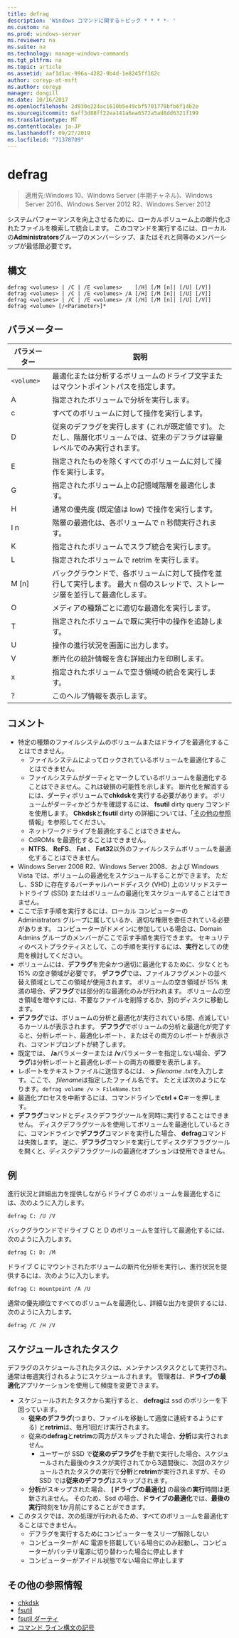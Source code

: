 ```yaml
---
title: defrag
description: 'Windows コマンドに関するトピック * * * *- '
ms.custom: na
ms.prod: windows-server
ms.reviewer: na
ms.suite: na
ms.technology: manage-windows-commands
ms.tgt_pltfrm: na
ms.topic: article
ms.assetid: aaf1d1ac-996a-4282-9b4d-1e8245ff162c
author: coreyp-at-msft
ms.author: coreyp
manager: dongill
ms.date: 10/16/2017
ms.openlocfilehash: 2d930e224ac1610b5e49cbf5701778bfb6f14b2e
ms.sourcegitcommit: 6aff3d88ff22ea141a6ea6572a5ad8dd6321f199
ms.translationtype: MT
ms.contentlocale: ja-JP
ms.lasthandoff: 09/27/2019
ms.locfileid: "71378709"
---
```

# <a name="defrag"></a>defrag

>適用先:Windows 10、Windows Server (半期チャネル)、Windows Server 2016、Windows Server 2012 R2、Windows Server 2012

システムパフォーマンスを向上させるために、ローカルボリューム上の断片化されたファイルを検索して統合します。
このコマンドを実行するには、ローカルの**Administrators**グループのメンバーシップ、またはそれと同等のメンバーシップが最低限必要です。

## <a name="syntax"></a>構文
```
defrag <volumes> | /C | /E <volumes>    [/H] [/M [n]| [/U] [/V]]
defrag <volumes> | /C | /E <volumes> /A [/H] [/M [n]| [/U] [/V]]
defrag <volumes> | /C | /E <volumes> /X [/H] [/M [n]| [/U] [/V]]
defrag <volume> [/<Parameter>]*
```
## <a name="parameters"></a>パラメーター

|パラメーター|説明|
|-------|--------|
|`<volume>`|最適化または分析するボリュームのドライブ文字またはマウントポイントパスを指定します。|
|A|指定されたボリュームで分析を実行します。|
|c|すべてのボリュームに対して操作を実行します。|
|D|従来のデフラグを実行します (これが既定値です)。 ただし、階層化ボリュームでは、従来のデフラグは容量レベルでのみ実行されます。|
|E|指定されたものを除くすべてのボリュームに対して操作を実行します。|
|G|指定されたボリューム上の記憶域階層を最適化します。|
|H|通常の優先度 (既定値は low) で操作を実行します。|
|I n|階層の最適化は、各ボリュームで n 秒間実行されます。|
|K|指定されたボリュームでスラブ統合を実行します。|
|L|指定されたボリュームで retrim を実行します。|
|M [n]|バックグラウンドで、各ボリュームに対して操作を並行して実行します。 最大 n 個のスレッドで、ストレージ層を並行して最適化します。|
|O|メディアの種類ごとに適切な最適化を実行します。|
|T|指定されたボリュームで既に実行中の操作を追跡します。|
|U|操作の進行状況を画面に出力します。|
|V|断片化の統計情報を含む詳細出力を印刷します。|
|x|指定されたボリュームで空き領域の統合を実行します。|
|?|このヘルプ情報を表示します。|

## <a name="remarks"></a>コメント
- 特定の種類のファイルシステムのボリュームまたはドライブを最適化することはできません。
  -   ファイルシステムによってロックされているボリュームを最適化することはできません。
  -   ファイルシステムがダーティとマークしているボリュームを最適化することはできません。これは破損の可能性を示します。 断片化を解消するには、ダーティボリュームで**chkdsk**を実行する必要があります。 ボリュームがダーティかどうかを確認するには、 **fsutil** dirty query コマンドを使用します。 **Chkdsk**と**fsutil** dirty の詳細については、「[その他の参照](defrag.md#BKMK_additionalRef)情報」を参照してください。
  -   ネットワークドライブを最適化することはできません。
  -   CdROMs を最適化することはできません。
  -   **NTFS**、 **ReFS**、 **Fat** 、 **Fat32**以外のファイルシステムボリュームを最適化することはできません。
- Windows Server 2008 R2、Windows Server 2008、および Windows Vista では、ボリュームの最適化をスケジュールすることができます。 ただし、SSD に存在するバーチャルハードディスク (VHD) 上のソリッドステートドライブ (SSD) またはボリュームの最適化をスケジュールすることはできません。
- ここで示す手順を実行するには、ローカル コンピューターの Administrators グループに属しているか、適切な権限を委任されている必要があります。 コンピューターがドメインに参加している場合は、Domain Admins グループのメンバーがここで示す手順を実行できます。 セキュリティのベストプラクティスとして、この手順を実行するには、**実行と**しての使用を検討してください。
- ボリュームには、**デフラグ**を完全かつ適切に最適化するために、少なくとも 15% の空き領域が必要です。 **デフラグ**では、ファイルフラグメントの並べ替え領域としてこの領域が使用されます。 ボリュームの空き領域が 15% 未満の場合、**デフラグ**では部分的な最適化のみが行われます。 ボリュームの空き領域を増やすには、不要なファイルを削除するか、別のディスクに移動します。
- **デフラグ**では、ボリュームの分析と最適化が実行されている間、点滅しているカーソルが表示されます。 **デフラグ**でボリュームの分析と最適化が完了すると、分析レポート、最適化レポート、またはその両方のレポートが表示され、コマンドプロンプトが終了します。
- 既定では、 **/a**パラメーターまたは **/v**パラメーターを指定しない場合、**デフラグ**は分析レポートと最適化レポートの両方の概要を表示します。
- レポートをテキストファイルに送信するには、 **>** <em>filename .txt</em>を入力します。ここで、 *filename*は指定したファイル名です。 たとえば次のようになります。`defrag volume /v > FileName.txt`
- 最適化プロセスを中断するには、コマンドラインで**ctrl + C**キーを押します。
- **デフラグ**コマンドとディスクデフラグツールを同時に実行することはできません。 ディスクデフラグツールを使用してボリュームを最適化しているときに、コマンドラインで**デフラグ**コマンドを実行した場合、 **defrag**コマンドは失敗します。 逆に、**デフラグ**コマンドを実行してディスクデフラグツールを開くと、ディスクデフラグツールの最適化オプションは使用できません。

## <a name="BKMK_examples"></a>例
進行状況と詳細出力を提供しながらドライブ C のボリュームを最適化するには、次のように入力します。
```
defrag C: /U /V
```
バックグラウンドでドライブ C と D のボリュームを並行して最適化するには、次のように入力します。
```
defrag C: D: /M
```
ドライブ C にマウントされたボリュームの断片化分析を実行し、進行状況を提供するには、次のように入力します。
```
defrag C: mountpoint /A /U
```
通常の優先順位ですべてのボリュームを最適化し、詳細な出力を提供するには、次のように入力します。
```
defrag /C /H /V
```

## <a name="BKMK_scheduledTask"></a>スケジュールされたタスク
デフラグのスケジュールされたタスクは、メンテナンスタスクとして実行され、通常は毎週実行されるようにスケジュールされます。 管理者は、**ドライブの最適化**アプリケーションを使用して頻度を変更できます。
- スケジュールされたタスクから実行すると、 **defrag**は ssd のポリシーを下回っています。
   - **従来のデフラグ**(つまり、ファイルを移動して適度に連続するようにする) と**retrim**は、毎月1回だけ実行されます。
   - 従来の**defrag**と**retrim**の両方がスキップされた場合、**分析**は実行されません。
      - ユーザーが SSD で**従来のデフラグ**を手動で実行した場合、スケジュールされた最後のタスクが実行されてから3週間後に、次回のスケジュールされたタスクの実行で**分析**と**retrim**が実行されますが、その SSD では**従来のデフラグ**はスキップされます。
   - **分析**がスキップされた場合、 **[ドライブの最適化]** の最後の**実行**時間は更新されません。  そのため、Ssd の場合、**ドライブの最適化**では、**最後の実行**時刻を1か月前にすることができます。
- このタスクでは、次の処理が行われるため、すべてのボリュームを最適化することはできません。
   - デフラグを実行するためにコンピューターをスリープ解除しない
   - コンピューターが AC 電源を搭載している場合にのみ起動し、コンピューターがバッテリ電源に切り替わった場合に停止します
   - コンピューターがアイドル状態でない場合に停止します

## <a name="BKMK_additionalRef"></a>その他の参照情報
-   [chkdsk](chkdsk.md)
-   [fsutil](fsutil.md)
-   [fsutil ダーティ](fsutil-dirty.md)
-   [コマンド ライン構文の記号](command-line-syntax-key.md)
